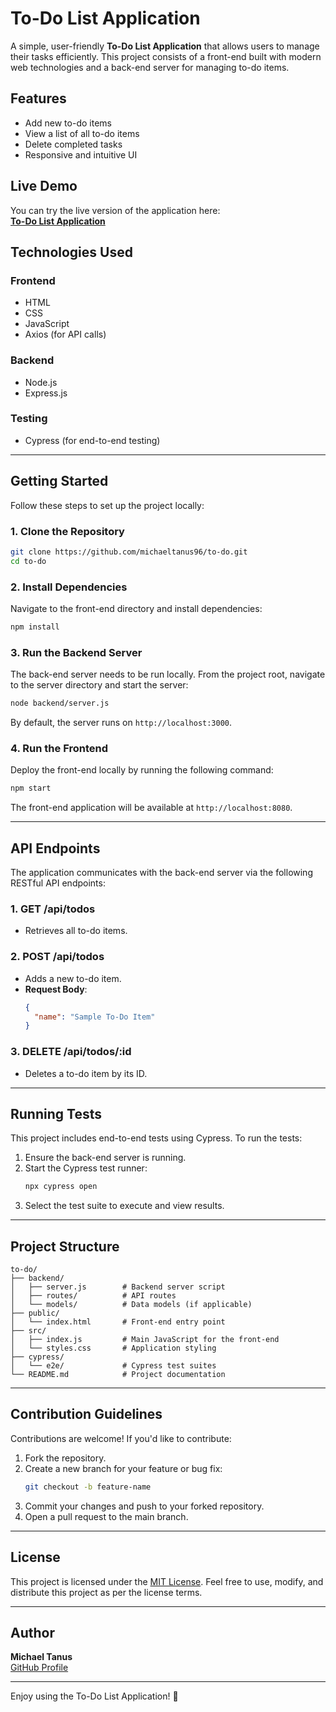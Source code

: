 
# To-Do List Application

A simple, user-friendly **To-Do List Application** that allows users to manage their tasks efficiently. This project consists of a front-end built with modern web technologies and a back-end server for managing to-do items.

## Features

- Add new to-do items
- View a list of all to-do items
- Delete completed tasks
- Responsive and intuitive UI

## Live Demo

You can try the live version of the application here:  
[**To-Do List Application**](https://main--luxury-raindrop-43167f.netlify.app/)

## Technologies Used

### Frontend
- HTML
- CSS
- JavaScript
- Axios (for API calls)

### Backend
- Node.js
- Express.js

### Testing
- Cypress (for end-to-end testing)

---

## Getting Started

Follow these steps to set up the project locally:

### 1. Clone the Repository
```bash
git clone https://github.com/michaeltanus96/to-do.git
cd to-do
```

### 2. Install Dependencies
Navigate to the front-end directory and install dependencies:
```bash
npm install
```

### 3. Run the Backend Server
The back-end server needs to be run locally. From the project root, navigate to the server directory and start the server:
```bash
node backend/server.js
```
By default, the server runs on `http://localhost:3000`.

### 4. Run the Frontend
Deploy the front-end locally by running the following command:
```bash
npm start
```
The front-end application will be available at `http://localhost:8080`.

---

## API Endpoints

The application communicates with the back-end server via the following RESTful API endpoints:

### 1. **GET /api/todos**
- Retrieves all to-do items.

### 2. **POST /api/todos**
- Adds a new to-do item.
- **Request Body**:
  ```json
  {
    "name": "Sample To-Do Item"
  }
  ```

### 3. **DELETE /api/todos/:id**
- Deletes a to-do item by its ID.

---

## Running Tests

This project includes end-to-end tests using Cypress. To run the tests:

1. Ensure the back-end server is running.
2. Start the Cypress test runner:
   ```bash
   npx cypress open
   ```
3. Select the test suite to execute and view results.

---

## Project Structure

```plaintext
to-do/
├── backend/
│   ├── server.js        # Backend server script
│   ├── routes/          # API routes
│   └── models/          # Data models (if applicable)
├── public/
│   └── index.html       # Front-end entry point
├── src/
│   ├── index.js         # Main JavaScript for the front-end
│   └── styles.css       # Application styling
├── cypress/
│   └── e2e/             # Cypress test suites
└── README.md            # Project documentation
```

---

## Contribution Guidelines

Contributions are welcome! If you'd like to contribute:

1. Fork the repository.
2. Create a new branch for your feature or bug fix:
   ```bash
   git checkout -b feature-name
   ```
3. Commit your changes and push to your forked repository.
4. Open a pull request to the main branch.

---

## License

This project is licensed under the [MIT License](https://opensource.org/licenses/MIT). Feel free to use, modify, and distribute this project as per the license terms.

---

## Author

**Michael Tanus**  
[GitHub Profile](https://github.com/michaeltanus96)

---

Enjoy using the To-Do List Application! 🎉
